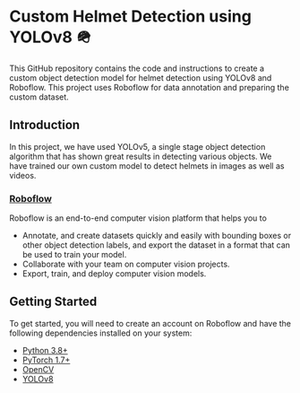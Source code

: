 # Custom Helmet Detection using YOLOv8 🪖

This GitHub repository contains the code and instructions to create a custom object detection model for helmet detection using YOLOv8 and Roboflow.
This project uses Roboflow for data annotation and preparing the custom dataset.

## Introduction

In this project, we have used YOLOv5, a single stage object detection algorithm that has shown great results in detecting various objects. We have trained our own custom model to detect helmets in images as well as videos.

### [Roboflow](https://roboflow.com/)

Roboflow is an end-to-end computer vision platform that helps you to 
- Annotate, and create datasets quickly and easily with bounding boxes or other object detection labels, and export the dataset in a format that can be used to train     your model. 
- Collaborate with your team on computer vision projects.
- Export, train, and deploy computer vision models.  


## Getting Started

To get started, you will need to create an account on Roboflow and have the following dependencies installed on your system:

- [Python  3.8+](https://www.python.org/downloads/)
- [PyTorch 1.7+](https://pytorch.org/get-started/locally/)
- [OpenCV](https://opencv.org/)
- [YOLOv8](https://github.com/ultralytics/ultralytics)

